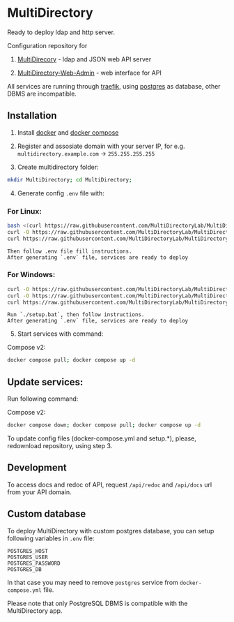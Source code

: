 # MultiDirectory
Ready to deploy ldap and http server.

Configuration repository for
1. [MultiDirecory](https://github.com/MultiDirectoryLab/MultiDirectory) - ldap and JSON web API server

2. [MultiDirectory-Web-Admin](https://github.com/MultiDirectoryLab/MultiDirectory-Web-Admin) - web interface for API

All services are running through [traefik](https://doc.traefik.io/traefik/providers/docker/), using [postgres](https://www.postgresql.org/) as database, other DBMS are incompatible.

## Installation

1. Install [docker](https://docs.docker.com/engine/install/) and [docker compose](https://docs.docker.com/compose/install/)

2. Register and assosiate domain with your server IP, for e.g. `multidirectory.example.com` -> `255.255.255.255`

3. Create multidirectory folder:
```sh
mkdir MultiDirectory; cd MultiDirectory;
```

4. Generate config `.env` file with:

### For Linux:
```sh
bash <(curl https://raw.githubusercontent.com/MultiDirectoryLab/MultiDirectory/main/.package/setup.sh);
curl -O https://raw.githubusercontent.com/MultiDirectoryLab/MultiDirectory/main/.package/docker-compose.yml;
curl https://raw.githubusercontent.com/MultiDirectoryLab/MultiDirectory/main/LICENSE
```
    Then follow .env file fill instructions.
    After generating `.env` file, services are ready to deploy

### For Windows:
```sh
curl -O https://raw.githubusercontent.com/MultiDirectoryLab/MultiDirectory/main/.package/setup.bat;
curl -O https://raw.githubusercontent.com/MultiDirectoryLab/MultiDirectory/main/.package/docker-compose.yml;
curl https://raw.githubusercontent.com/MultiDirectoryLab/MultiDirectory/main/LICENSE
```

    Run `./setup.bat`, then follow instructions.
    After generating `.env` file, services are ready to deploy

5. Start services with command:

Compose v2:
```sh
docker compose pull; docker compose up -d
```

## Update services:

Run following command:

Compose v2:
```sh
docker compose down; docker compose pull; docker compose up -d
```

To update config files (docker-compose.yml and setup.*), please, redownload repository, using step 3.


## Development

To access docs and redoc of API, request `/api/redoc` and `/api/docs` url from your API domain.

## Custom database

To deploy MultiDirectory with custom postgres database, you can setup following variables in `.env` file:

    POSTGRES_HOST
    POSTGRES_USER
    POSTGRES_PASSWORD
    POSTGRES_DB

In that case you may need to remove `postgres` service from `docker-compose.yml` file.

Please note that only PostgreSQL DBMS is compatible with the MultiDirectory app.
